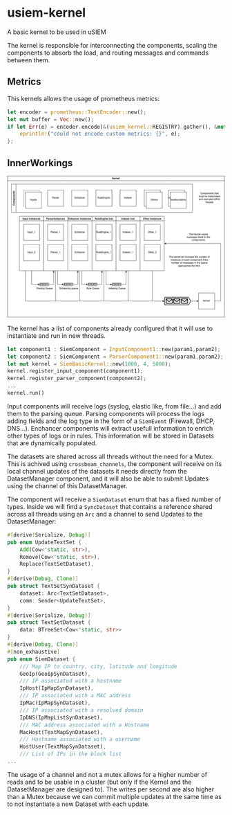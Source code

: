 # usiem-kernel
A basic kernel to be used in uSIEM

The kernel is responsible for interconnecting the components, scaling the components to absorb the load, and routing messages and commands between them. 


## Metrics

This kernels allows the usage of prometheus metrics:

```rust
let encoder = prometheus::TextEncoder::new();
let mut buffer = Vec::new();
if let Err(e) = encoder.encode(&(usiem_kernel::REGISTRY).gather(), &mut buffer) {
    eprintln!("could not encode custom metrics: {}", e);
};
```

## InnerWorkings

![](./images/KernelInnerWorkings.png)

The kernel has a list of components already configured that it will use to instantiate and run in new threads.

```rust
let component1 : SiemComponent = InputComponent1::new(param1,param2);
let component2 : SiemComponent = ParserComponent1::new(param1,param2);
let mut kernel = SiemBasicKernel::new(1000, 4, 5000);
kernel.register_input_component(component1);
kernel.register_parser_component(component2);
...
kernel.run()
```

Input components will receive logs (syslog, elastic like, from file...) and add them to the parsing queue.
Parsing components will process the logs adding fields and the log type in the form of a `SiemEvent` (Firewall, DHCP, DNS...).
Enchancer components will extract usefull information to enrich other types of logs or in rules. This information will be stored in Datasets that are dynamically populated. 

The datasets are shared across all threads without the need for a Mutex. This is achived using `crossbeam_channels`, the component will receive on its local channel updates of the datasets it needs directly from the DatasetManager component, and it will also be able to submit Updates using the channel of this DatasetManager.

The component will receive a `SiemDataset` enum that has a fixed number of types. Inside we will find a `SyncDataset` that contains a reference shared across all threads using an `Arc` and a channel to send Updates to the DatasetManager:

```rust
#[derive(Serialize, Debug)]
pub enum UpdateTextSet {
    Add(Cow<'static, str>),
    Remove(Cow<'static, str>),
    Replace(TextSetDataset),
}
#[derive(Debug, Clone)]
pub struct TextSetSynDataset {
    dataset: Arc<TextSetDataset>,
    comm: Sender<UpdateTextSet>,
}
#[derive(Serialize, Debug)]
pub struct TextSetDataset {
    data: BTreeSet<Cow<'static, str>>
}
#[derive(Debug, Clone)]
#[non_exhaustive]
pub enum SiemDataset {
    /// Map IP to country, city, latitude and longitude
    GeoIp(GeoIpSynDataset),
    /// IP associated with a hostname
    IpHost(IpMapSynDataset),
    /// IP associated with a MAC address
    IpMac(IpMapSynDataset),
    /// IP associated with a resolved domain
    IpDNS(IpMapListSynDataset),
    /// MAC address associated with a Hostname
    MacHost(TextMapSynDataset),
    /// Hostname associated with a username
    HostUser(TextMapSynDataset),
    /// List of IPs in the block list
...
```

The usage of a channel and not a mutex allows for a higher number of reads and to be usable in a cluster (but only if the Kernel and the DatasetManager are designed to). The writes per second are also higher than a Mutex because we can commit multiple updates at the same time as to not instantiate a new Dataset with each update. 